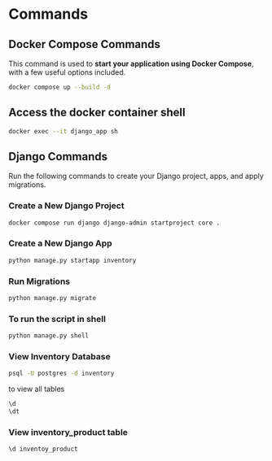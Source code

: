 # Commands

## Docker Compose Commands

This command is used to **start your application using Docker Compose**, with a few useful options included.

```bash
docker compose up --build -d
```

## Access the docker container shell

```bash
docker exec --it django_app sh
```

## Django Commands

Run the following commands to create your Django project, apps, and apply migrations.

### Create a New Django Project

```bash
docker compose run django django-admin startproject core .
```

### Create a New Django App

```bash
python manage.py startapp inventory
```

### Run Migrations

```bash
python manage.py migrate
```

### To run the script in shell 

```bash
python manage.py shell
```

### View Inventory Database

```bash
psql -U postgres -d inventory
```
to view all tables
```bash
\d
\dt
```

### View inventory_product table
```bash
\d inventoy_product
```
